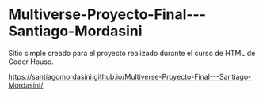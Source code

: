 # Multiverse-Proyecto-Final---Santiago-Mordasini

Sitio simple creado para el proyecto realizado durante el curso de HTML de Coder House.

https://santiagomordasini.github.io/Multiverse-Proyecto-Final---Santiago-Mordasini/
